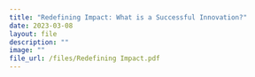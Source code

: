 ```yaml
---
title: "Redefining Impact: What is a Successful Innovation?"
date: 2023-03-08
layout: file
description: ""
image: ""
file_url: /files/Redefining Impact.pdf
---
```

